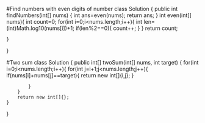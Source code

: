 #Find numbers with even digits of number
class Solution {
    public int findNumbers(int[] nums) {
        int ans=even(nums);
        return ans;
    }
    int even(int[] nums){
        int count=0;
        for(int i=0;i<nums.length;i++){
            int len=(int)Math.log10(nums[i])+1;
            if(len%2==0){
                count++;
            }
        }
        return count;

    }
}

#Two sum
class Solution {
    public int[] twoSum(int[] nums, int target) {
        for(int i=0;i<nums.length;i++){
            for(int j=i+1;j<nums.length;j++){
                if(nums[i]+nums[j]==target){
                    return new int[]{i,j};
                }

            }
        }
        return new int[]{};
    }
}
        

        
    
